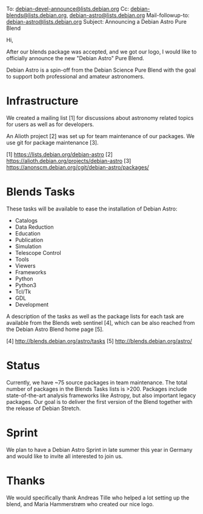  To: debian-devel-announce@lists.debian.org
 Cc: debian-blends@lists.debian.org,
  debian-astro@lists.debian.org
 Mail-followup-to: debian-astro@lists.debian.org
 Subject: Announcing a Debian Astro Pure Blend

Hi,

After our blends package was accepted, and we got our logo, I would like to
officially announce the new "Debian Astro" Pure Blend.

Debian Astro is a spin-off from the Debian Science Pure Blend with the goal to
support both professional and amateur astronomers.

Infrastructure
==============

We created a mailing list [1] for discussions about astronomy related topics
for users as well as for developers.

An Alioth project [2] was set up for team maintenance of our packages. We use
git for package maintenance [3].

[1] https://lists.debian.org/debian-astro
[2] https://alioth.debian.org/projects/debian-astro
[3] https://anonscm.debian.org/cgit/debian-astro/packages/

Blends Tasks
============

These tasks will be available to ease the installation of Debian Astro:

 * Catalogs
 * Data Reduction
 * Education
 * Publication
 * Simulation
 * Telescope Control
 * Tools
 * Viewers
 * Frameworks
 * Python
 * Python3
 * Tcl/Tk
 * GDL
 * Development

A description of the tasks as well as the package lists for each task are
available from the Blends web sentinel [4], which can be also reached from the
Debian Astro Blend home page [5].

[4] http://blends.debian.org/astro/tasks
[5] http://blends.debian.org/astro/

Status
======

Currently, we have ~75 source packages in team maintenance. The total number
of packages in the Blends Tasks lists is >200. Packages include
state-of-the-art analysis frameworks like Astropy, but also important legacy
packages. Our goal is to deliver the first version of the Blend together with
the release of Debian Stretch.

Sprint
======

We plan to have a Debian Astro Sprint in late summer this year in Germany and
would like to invite all interested to join us.

Thanks
======

We would specifically thank Andreas Tille who helped a lot setting up the
blend, and Maria Hammerstrøm who created our nice logo.
